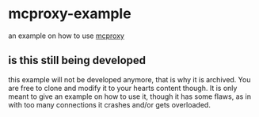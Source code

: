 # mcproxy-example

an example on how to use [mcproxy](https://github.com/rob9315/mcproxy)

## is this still being developed

this example will not be developed anymore, that is why it is archived. You are free to clone and modify it to your hearts content though.
It is only meant to give an example on how to use it, though it has some flaws, as in with too many connections it crashes and/or gets overloaded.